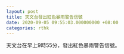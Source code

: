 ```yaml
---
layout: post
title: 天文台發出紅色暴雨警告信號
date: 2020-09-05 09:55:03.000000000 +08:00
categories: rthk
---
```


天文台在早上9時55分，發出紅色暴雨警告信號。
